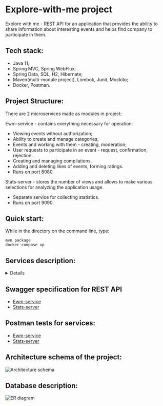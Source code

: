# Explore-with-me project
Explore with me - REST API for an application that provides the ability to share information about interesting events and helps find company to participate in them.

## Tech stack:
- Java 11;
- Spring MVC, Spring WebFlux;
- Spring Data, SQL, H2, Hibernate;
- Maven(multi-module project), Lombok, Junit, Mockito;
- Docker, Postman.

## Project Structure:
There are 2 microservices made as modules in project:

Ewm-service - contains everything necessary for operation:
- Viewing events without authorization;
- Ability to create and manage categories;
- Events and working with them - creating, moderation;
- User requests to participate in an event - request, confirmation, rejection.
- Creating and managing compilations.
- Adding and deleting likes of events, forming ratings. 
- Runs on port 8080.

Stats-server - stores the number of views and allows to make various selections for analyzing the application usage.
- Separate service for collecting statistics.
- Runs on port 9090.

## Quick start:
While in the directory on the command line, type:

`mvn package`  
`docker-compose up`

## Services description:
<details>

__The ewm-service, assigned port: 8080__

>__Public (available to all users)__
>> - API for working with events
>> - API for working with categories
> 
>__Private (available only to registered users)__
>> - API for working with events
>> - API for working with requests of the current user to participate in events
>> - API for working with ratings
>
>__Administrative (available only to project administrator)__
>> - API for working with events
>> - API for working with categories
>> - API for working with users
>> - API for working with event compilations

__Statistics service, assigned port: 9090__

>__Administrative (available only to the project administrator)__
>> - API for working with visit statistics

__The _Ratings_ feature is included in the ewm-service__
>> - Sorting events by rating
>> - The ability to like/dislike an event
>> - Only Published events can be rated
>> - Only users with confirmed participation can change the rating
>> - When the rating of an event is changed, the rating of the event creator is also changed
>> - When viewing events publicly, the data of the event creator is hidden.
>> - Event creators cannot rate their own events
</details>

## Swagger specification for REST API
- [Ewm-service](ewm-main-service-spec.json)
- [Stats-server](ewm-stats-service-spec.json)

## Postman tests for services:
- [Ewm-service](postman/ewm-main-service.json)
- [Stats-server](postman/ewm-stat-service.json)

## Architecture schema of the project:
![Architecture schema](https://github)

## Database description:
![ER diagram](https://github.com/RomanBatrakov/java-filmorat)
